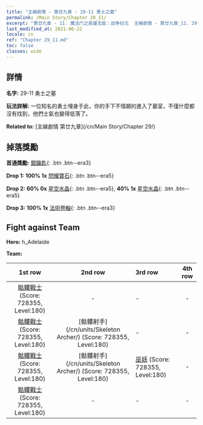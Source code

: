 ```yaml
---
title: "主線劇情 - 第廿九章 - 29-11 勇士之墓"
permalink: /Main Story/Chapter 29_11/
excerpt: "第廿九章 - 11. 魔法门之英雄无敌：战争纪元  主線劇情 - 第廿九章_11. 29-11 勇士之墓"
last_modified_at: 2021-06-22
locale: cn
ref: "Chapter 29_11.md"
toc: false
classes: wide
---
```


## 詳情

 **名字:** 29-11 勇士之墓

 **玩法詳解:** 一位知名的勇士埋身于此，你的手下不情願的進入了墓室，不僅什麼都沒有找到，他們士氣也變得低落了。

 **Related to:** [主線劇情 第廿九章](/cn/Main Story/Chapter 29/)

## 掉落獎勵

 **首通獎勵:** [銀鑰匙](/cn/Items/con_693/){: .btn .btn--era3}

 **Drop 1:** **100% 1x** [閃耀寶石](/cn/Items/mat_100/){: .btn .btn--era5}

 **Drop 2:** **60% 0x** [星空水晶](/cn/Items/mat_94/){: .btn .btn--era5}, **40% 1x** [星空水晶](/cn/Items/mat_94/){: .btn .btn--era5}

 **Drop 3:** **100% 1x** [法術卷軸](/cn/Items/con_694/){: .btn .btn--era3}


## Fight against Team
 **Hero:** h_Adelaide

 **Team:**


  | 1st row | 2nd row | 3rd row | 4th row |
  |:----:|:----:|:----|:----:|
  | [骷髏戰士](/cn/units/Skeleton/) (Score: 728355, Level:180)  | - | - | - |
  | [骷髏戰士](/cn/units/Skeleton/) (Score: 728355, Level:180)  | [骷髏射手](/cn/units/Skeleton Archer/) (Score: 728355, Level:180)  | - | - |
  | [骷髏戰士](/cn/units/Skeleton/) (Score: 728355, Level:180)  | [骷髏射手](/cn/units/Skeleton Archer/) (Score: 728355, Level:180)  | [巫妖](/cn/units/Lich/) (Score: 728355, Level:180)  | - |
  | [骷髏戰士](/cn/units/Skeleton/) (Score: 728355, Level:180)  | - | - | - |


